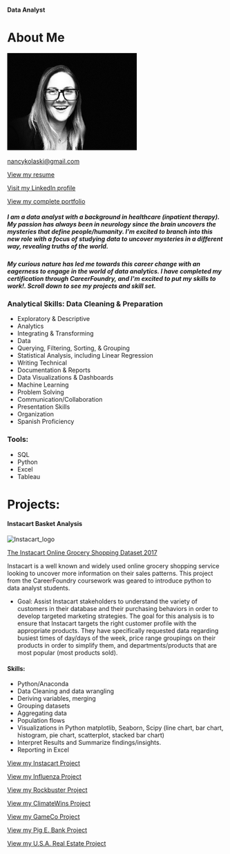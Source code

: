 #### Data Analyst 

# About Me

<img src="assets/profile.jpeg" alt="About me" style="width: 300px; height: auto;">











nancykolaski@gmail.com

[View  my resume](https://github.com/Nancy-Kolaski/Nancy-Kolaski.github.io/raw/main/kolaski-Nancy-resume.pdf)

[Visit my LinkedIn profile](https://www.linkedin.com/in/nancy-kolaski-040b222b0/)

[View my complete portfolio](https://github.com/Nancy-Kolaski/Nancy-Kolaski.github.io/raw/main/NK%20Data%20Analytics%20Portfolio%20(6).pdf)








##### I am a data analyst with a background in healthcare (inpatient therapy). My passion has always been in neurology since the brain uncovers the mysteries that define people/humanity. I'm excited to branch into this new role with a focus of studying data to uncover mysteries in a different way, revealing truths of the world. 

##### My curious nature has led me towards this career change with an eagerness to engage in the world of data analytics.  I have completed my certification through CareerFoundry, and I'm excited to put my skills to work!.  Scroll down to see my projects and skill set.

### Analytical Skills:  Data Cleaning & Preparation
* Exploratory & Descriptive    
* Analytics
* Integrating & Transforming 
* Data
* Querying, Filtering, Sorting, & Grouping
* Statistical Analysis, including Linear Regression
* Writing Technical
* Documentation & Reports
* Data Visualizations & Dashboards
* Machine Learning
* Problem Solving
* Communication/Collaboration
* Presentation Skills
* Organization
* Spanish Proficiency

### Tools:
* SQL
* Python
* Excel
* Tableau

# Projects:
#### **Instacart Basket Analysis**
<img width="260" alt="Instacart_logo " src="https://github.com/Nancy-Kolaski/Python-Instacart-Analysis/assets/172224909/e847a74b-0a70-43f6-8bc9-2cb4a158f430">

[The Instacart Online Grocery Shopping Dataset 2017](www.instacart.com/datasets/grocery-shopping-2017)

Instacart is a well known and widely used online grocery shopping service looking to uncover more information on their sales patterns. This project from the CareerFoundry coursework was geared to introduce python to data analyst students.
  * Goal: Assist Instacart stakeholders to understand the variety of customers in their database and their purchasing behaviors in order to develop targeted marketing strategies. The goal for this analysis is to ensure that Instacart targets the right customer profile with the appropriate products. They have specifically requested data regarding busiest times of day/days of the week, price range groupings on their products in order to simplify them, and departments/products that are most popular (most products sold).
#### **Skills:**
- Python/Anaconda
- Data Cleaning and data wrangling
- Deriving variables, merging
- Grouping datasets
- Aggregating data
- Population flows
- Visualizations in Python matplotlib, Seaborn, Scipy (line chart, bar chart, histogram, pie chart, scatterplot, stacked bar chart)
- Interpret Results and Summarize findings/insights.
- Reporting in Excel

[View my Instacart Project](https://github.com/Nancy-Kolaski/Nancy-Kolaski.github.io/raw/main/Projects!/Instacart%20Project.pdf)

[View my Influenza Project](https://github.com/Nancy-Kolaski/Nancy-Kolaski.github.io/raw/main/Projects!/Influenza%20Project.pdf)

[View my Rockbuster Project](https://github.com/Nancy-Kolaski/Nancy-Kolaski.github.io/raw/main/Projects!/Rockbuster%20Project.pdf)

[View my ClimateWins Project](https://github.com/Nancy-Kolaski/Nancy-Kolaski.github.io/raw/main/Projects!/ClimateWins%20Project.pdf)

[View my GameCo Project](https://github.com/Nancy-Kolaski/Nancy-Kolaski.github.io/raw/main/Projects!/GameCo%20Financial%20Analysis%20Project.pdf)

[View my Pig E. Bank Project](https://github.com/Nancy-Kolaski/Nancy-Kolaski.github.io/raw/main/Projects!/Pig%20E.%20Bank%20Project.pdf)

[View my U.S.A. Real Estate Project](https://github.com/Nancy-Kolaski/Nancy-Kolaski.github.io/raw/main/Projects!/U.S.A.%20Real%20Estate%20Project.pdf)








